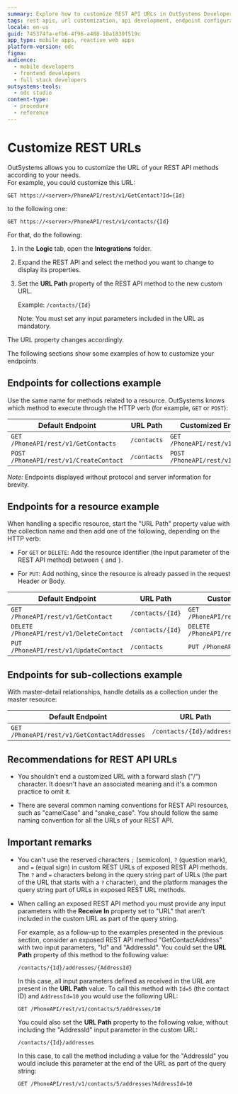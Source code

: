 ```yaml
---
summary: Explore how to customize REST API URLs in OutSystems Developer Cloud (ODC) to enhance API endpoint structuring.
tags: rest apis, url customization, api development, endpoint configuration, restful services
locale: en-us
guid: 745374fa-efb6-4f96-a488-10a1830f519c
app_type: mobile apps, reactive web apps
platform-version: odc
figma:
audience:
  - mobile developers
  - frontend developers
  - full stack developers
outsystems-tools:
  - odc studio
content-type:
  - procedure
  - reference
---
```


# Customize REST URLs


OutSystems allows you to customize the URL of your REST API methods according to your needs.  
For example, you could customize this URL:

`GET https://<server>/PhoneAPI/rest/v1/GetContact?Id={Id}`  

to the following one:

`GET https://<server>/PhoneAPI/rest/v1/contacts/{Id}`

For that, do the following:

1. In the **Logic** tab, open the **Integrations** folder.

1. Expand the REST API and select the method you want to change to display its properties.

1. Set the **URL Path** property of the REST API method to the new custom URL.

    Example: `/contacts/{Id}`

    Note: You must set any input parameters included in the URL as mandatory.

The URL property changes accordingly.

The following sections show some examples of how to customize your endpoints.

## Endpoints for collections example

Use the same name for methods related to a resource. OutSystems knows which method to execute through the HTTP verb (for example, `GET` or `POST`):

Default Endpoint | URL Path | Customized Endpoint
---|---|---
`GET /PhoneAPI/rest/v1/GetContacts` | `/contacts` | `GET /PhoneAPI/rest/v1/contacts`
`POST /PhoneAPI/rest/v1/CreateContact` | `/contacts`  | `POST /PhoneAPI/rest/v1/contacts`
  
_Note:_ Endpoints displayed without protocol and server information for brevity.

## Endpoints for a resource example

When handling a specific resource, start the "URL Path" property value with the collection name and then add one of the following, depending on the HTTP verb:

* For `GET` or `DELETE`: Add the resource identifier (the input parameter of the REST API method) between `{` and `}`.

* For `PUT`: Add nothing, since the resource is already passed in the request Header or Body.

Default Endpoint | URL Path | Customized Endpoint
---|---|---
`GET /PhoneAPI/rest/v1/GetContact` | `/contacts/{Id}`  | `GET /PhoneAPI/rest/v1/contacts/{Id}`
`DELETE /PhoneAPI/rest/v1/DeleteContact` | `/contacts/{Id}` | `DELETE /PhoneAPI/rest/v1/contacts/{Id}`
`PUT /PhoneAPI/rest/v1/UpdateContact` | `/contacts` | `PUT /PhoneAPI/rest/v1/contacts`

## Endpoints for sub-collections example

With master-detail relationships, handle details as a collection under the master resource:

Default Endpoint  |  URL Path  |  Customized Endpoint  
---|---|---  
`GET /PhoneAPI/rest/v1/GetContactAddresses` | `/contacts/{Id}/addresses` | `GET /PhoneAPI/rest/v1/contacts/{Id}/addresses`

## Recommendations for REST API URLs

* You shouldn't end a customized URL with a forward slash ("/") character. It doesn't have an associated meaning and it's a common practice to omit it.

* There are several common naming conventions for REST API resources, such as "camelCase" and "snake_case". You should follow the same naming convention for all the URLs of your REST API.

## Important remarks

* You can't use the reserved characters `;` (semicolon), `?` (question mark), and `=` (equal sign) in custom REST URLs of exposed REST API methods.  
    The `?` and `=` characters belong in the query string part of URLs (the part of the URL that starts with a `?` character), and the platform manages the query string part of URLs in exposed REST URL methods.

* When calling an exposed REST API method you must provide any input parameters with the **Receive In** property set to "URL" that aren't included in the custom URL as part of the query string.

    For example, as a follow-up to the examples presented in the previous section, consider an exposed REST API method "GetContactAddress" with two input parameters, "Id" and "AddressId". You could set the **URL Path** property of this method to the following value:

    `/contacts/{Id}/addresses/{AddressId}`

    In this case, all input parameters defined as received in the URL are present in the **URL Path** value. To call this method with `Id=5` (the contact ID) and `AddressId=10` you would use the following URL:

    `GET /PhoneAPI/rest/v1/contacts/5/addresses/10`

    You could also set the **URL Path** property to the following value, without including the "AddressId" input parameter in the custom URL:

    `/contacts/{Id}/addresses`

    In this case, to call the method including a value for the "AddressId" you would include this parameter at the end of the URL as part of the query string:

    `GET /PhoneAPI/rest/v1/contacts/5/addresses?AddressId=10`
